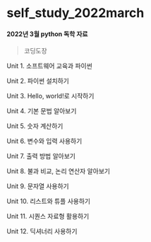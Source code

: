 # self_study_2022march
#### 2022년 3월 python 독학 자료
> 코딩도장

Unit 1. 소프트웨어 교육과 파이썬

Unit 2. 파이썬 설치하기

Unit 3. Hello, world!로 시작하기

Unit 4. 기본 문법 알아보기

Unit 5. 숫자 계산하기

Unit 6. 변수와 입력 사용하기

Unit 7. 출력 방법 알아보기

Unit 8. 불과 비교, 논리 연산자 알아보기

Unit 9. 문자열 사용하기

Unit 10. 리스트와 튜플 사용하기

Unit 11. 시퀀스 자료형 활용하기

Unit 12. 딕셔너리 사용하기
